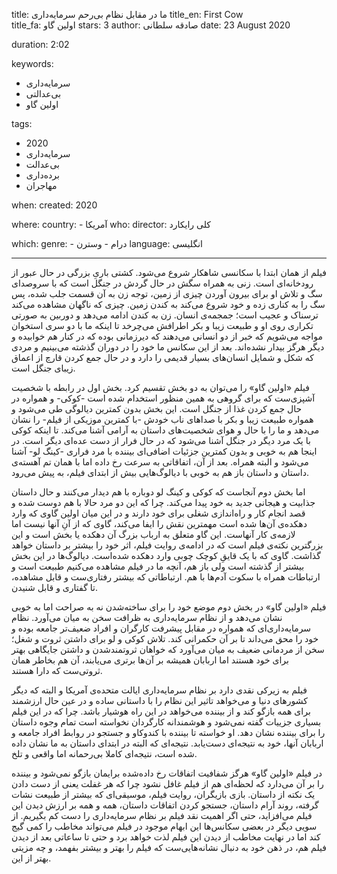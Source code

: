 
title: ما در مقابل نظام بی‌رحم سرمایه‌داری
title_en: First Cow  
title_fa: اولین گاو
stars: 3
author: صادقه سلطانی
date: 23 August 2020 

duration: 2:02

keywords:
  - سرمایه‌داری
  - بی‌عدالتی
  - اولین گاو 

tags:
  - 2020
  - سرمایه‌داری
  - بی‌عدالت
  - برده‌داری
  - مهاجران  

when:
  created: 2020

where:
  country:
    - آمریکا
who:
  director: کلی رایکارد

which:
  genre:
    - درام
    - وسترن
  language: انگلیسی

---

فیلم از همان ابتدا با سکانسی شاهکار شروع می‌شود. کشتی‌ باریِ بزرگی در حال عبور از رودخانه‌ای است. زنی به همراه سگش در حال گردش در جنگل است که با سروصدای سگ و تلاش او برای بیرون آوردن چیزی از زمین، توجه زن به آن قسمت جلب شده، پس سگ را به کناری زده و خود شروع می‌کند به کندن زمین. چیزی که ناگهان مشاهده می‌کند ترسناک و عجیب است؛ جمجمه‌ی انسان. زن به کندن ادامه می‌دهد و دوربین به صورتی تکراری روی او و طبیعت زیبا و بکر اطرافش می‌چرخد تا اینکه ما با دو سری استخوان مواجه می‌شویم که خبر از دو انسانی می‌دهند که دیرزمانی‌ بوده که در کنار هم خوابیده و دیگر هرگز بیدار نشده‌اند. بعد از این سکانس ما خود را در دوران گذشته می‌بینیم و مردی که شکل و شمایل انسان‌های بسیار قدیمی را دارد و در حال جمع کردن قارچ از اعماق زیبای جنگل است.

فیلم «اولین گاو» را می‌توان به دو بخش تقسیم کرد. بخش اول در رابطه با شخصیت آشپزی‌ست که برای گروهی به همین منظور استخدام شده است -کوکی- و همواره در حال جمع کردن غذا از جنگل است. این بخش بدون کمترین دیالوگی طی می‌شود و همواره طبیعت زیبا و بکر با صداهای ناب خودش -با کمترین موزیکی از فیلم- را نشان می‌دهد و ما را با حال و هوای شخصیت‌های داستان به آرامی آشنا می‌کند. تا اینکه کوکی با یک مرد دیگر در جنگل آشنا می‌شود که در حال فرار از دست عده‌ای دیگر است. در اینجا هم به خوبی و بدون کمترین جزئیات اضافی‌ای بیننده با مرد فراری -کینگ‌ لو- آشنا می‌شود و البته همراه‌. بعد از آن، اتفاقاتی به سرعت رخ داده اما با همان تم آهسته‌ی داستان و داستان باز هم به خوبی با دیالوگ‌هایی بیش از ابتدای فیلم، به پیش می‌رود.

اما بخش دوم آنجاست که کوکی و کینگ لو دوباره با هم دیدار می‌کنند و حال داستان جذابیت و هیجانی جدید به خود پیدا می‌کند. چرا که این دو مرد حالا با هم دوست شده و قصد انجام کار و راه‌اندازی شغلی برای خود دارند و در این میان اولین گاوی که وارد دهکده‌ی آن‌ها شده است مهمترین نقش را ایفا می‌کند، گاوی که از آنِ آنها نیست اما لازمه‌ی کار آنهاست. این گاو متعلق به ارباب بزرگ آن دهکده یا بخش است و این بزرگترین نکته‌ی فیلم است که در ادامه‌ی روایت فیلم، اثر خود را بیشتر بر داستان خواهد گذاشت. گاوی که با یک قایقِ کوچک چوبی وارد دهکده شده‌است. دیالوگ‌ها در این بخش بیشتر از گذشته است ولی باز هم، آنچه ما در فیلم مشاهده می‌کنیم طبیعت است و ارتباطات همراه با سکوت آدم‌ها با هم. ارتباطاتی که بیشتر رفتاری‌ست و قابل مشاهده، تا گفتاری و قابل شنیدن.

فیلم «اولین گاو» در بخش دوم موضع خود را برای ساخته‌شدن نه به صراحت اما به خوبی نشان می‌دهد و از نظام سرمایه‌داری به ظرافت سخن به میان می‌آورد. نظام سرمایه‌داری‌ای که همواره در مقابل پیشرفت کارگران و افراد ضعیف‌تر جامعه بوده و خود را محق می‌داند تا بر آن حکمرانی کند. تلاش کوکی و لو برای داشتن ثروت و شغل؛ سخن از مردمانی ضعیف به میان می‌آورد که خواهان ثروتمندشدن و داشتن جایگاهی بهتر برای خود هستند اما اربابان همیشه بر آن‌ها برتری می‌یابند، آن هم بخاطر همان ثروتی‌ست که دارا هستند. 

فیلم به زیرکی نقدی دارد بر نظام سرمایه‌داری ایالت متحده‌ی آمریکا و البته که دیگر کشورهای دنیا و می‌خواهد تاثیر این نظام را با داستانی ساده و در عین حال ارزشمند برای همه بازگو کند و از بیننده می‌خواهد در این راه هوشیار باشد. چرا که در این فیلم بسیاری جزییات گفته نمی‌شود و هوشمندانه کارگردان نخواسته است تمام وجوه داستان را برای بیننده نشان دهد. او خواسته تا بیننده با کندوکاو و جستجو در روابط افراد جامعه و اربابان آنها، خود به نتیجه‌ای دست‌یابد. نتیجه‌ای که البته در ابتدای داستان به ما نشان داده شده است، نتیجه‌ای کاملا بی‌رحمانه اما واقعی و تلخ.

در فیلم «اولین گاو» هرگز شفافیت اتفاقات رخ داده‌شده برایمان بازگو نمی‌شود و بیننده را بر آن می‌دارد که لحظه‌ای هم از فیلم غافل نشود چرا که هر غفلت یعنی از دست دادن یک نکته از داستان. بازی بازیگران، روایت فیلم، موسیقی‌ای که بیشتر از طبیعت نشات گرفته، روند آرام داستان، جستجو کردن اتفاقات داستان، همه و همه بر ارزش دیدن این فیلم می‌افزاید، حتی اگر اهمیت نقد فیلم بر نظام سرما‌یه‌داری را دست کم بگیریم. از سویی دیگر در بعضی سکانس‌ها این ابهام موجود در فیلم می‌تواند مخاطب را کمی گیج کند اما در نهایت مخاطب از دیدن این فیلم لذت خواهد برد و حتی تا ساعاتی بعد از دیدن فیلم هم، در ذهن خود به دنبال نشانه‌هایی‌ست که فیلم را بهتر و بیشتر بفهمد، و چه مزیتی بهتر از این.